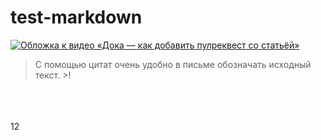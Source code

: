 # test-markdown

[![Обложка к видео «Дока — как добавить пулреквест со статьёй»](https://i3.ytimg.com/vi/y-_nXfKkI3w/hqdefault.jpg)](https://www.youtube.com/watch?v=y-_nXfKkI3w)


> С помощью цитат очень удобно в письме обозначать исходный текст. >!


[1]: https://doka.guide "Энциклопедия про web-dev"
[repo]: https://github.com/doka-guide "Репозиторий Доки"


 <br>
  <br>
   <br>
12
